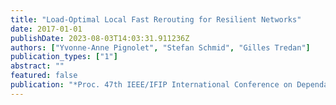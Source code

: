 ```yaml
---
title: "Load-Optimal Local Fast Rerouting for Resilient Networks"
date: 2017-01-01
publishDate: 2023-08-03T14:03:31.911236Z
authors: ["Yvonne-Anne Pignolet", "Stefan Schmid", "Gilles Tredan"]
publication_types: ["1"]
abstract: ""
featured: false
publication: "*Proc. 47th IEEE/IFIP International Conference on Dependable Systems and Networks (DSN)*"
---
```


